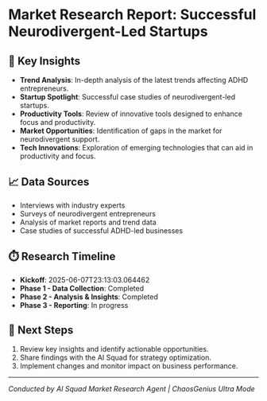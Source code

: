 # Market Research Report: Successful Neurodivergent-Led Startups

## 🚀 Key Insights

- **Trend Analysis**: In-depth analysis of the latest trends affecting
  ADHD entrepreneurs.
- **Startup Spotlight**: Successful case studies of neurodivergent-led
  startups.
- **Productivity Tools**: Review of innovative tools designed to enhance
  focus and productivity.
- **Market Opportunities**: Identification of gaps in the market for
  neurodivergent support.
- **Tech Innovations**: Exploration of emerging technologies that can aid
  in productivity and focus.

## 📈 Data Sources

- Interviews with industry experts
- Surveys of neurodivergent entrepreneurs
- Analysis of market reports and trend data
- Case studies of successful ADHD-led businesses

## ⏱️ Research Timeline

- **Kickoff**: 2025-06-07T23:13:03.064462
- **Phase 1 - Data Collection**: Completed
- **Phase 2 - Analysis & Insights**: Completed
- **Phase 3 - Reporting**: In progress

## 🚀 Next Steps

1. Review key insights and identify actionable opportunities.
2. Share findings with the AI Squad for strategy optimization.
3. Implement changes and monitor impact on business performance.

---

*Conducted by AI Squad Market Research Agent | ChaosGenius Ultra Mode*
